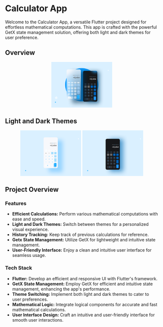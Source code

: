 # Calculator App

Welcome to the Calculator App, a versatile Flutter project designed for effortless mathematical computations. This app is crafted with the powerful GetX state management solution, offering both light and dark themes for user preference.

## Overview

<div align="center">
  <img src="assets/images/overview.png" alt="Light Calculator Screen" width="200"/>
  </div>

## Light and Dark Themes

<div align="center">
  <img src="assets/images/light.png" alt="Light Calculator Screen" width="200"/>
  <img src="assets/images/dark.png" alt="Dark Calculator Screen" width="200"/>
</div>

## Project Overview

### Features

- **Efficient Calculations:** Perform various mathematical computations with ease and speed.
- **Light and Dark Themes:** Switch between themes for a personalized visual experience.
- **History Tracking:** Keep track of previous calculations for reference.
- **Getx State Management:** Utilize GetX for lightweight and intuitive state management.
- **User-Friendly Interface:** Enjoy a clean and intuitive user interface for seamless usage.

### Tech Stack

- **Flutter:** Develop an efficient and responsive UI with Flutter's framework.
- **GetX State Management:** Employ GetX for efficient and intuitive state management, enhancing the app's performance.
- **Theme Switching:** Implement both light and dark themes to cater to user preferences.
- **Mathematical Logic:** Integrate logical components for accurate and fast mathematical calculations.
- **User Interface Design:** Craft an intuitive and user-friendly interface for smooth user interactions.

